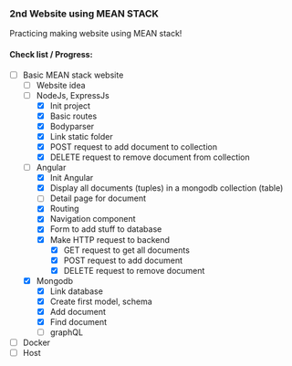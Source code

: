 ### 2nd Website using MEAN STACK
Practicing making website using MEAN stack!

#### Check list / Progress:
+ [ ] Basic MEAN stack website
  + [ ] Website idea
  + [ ] NodeJs, ExpressJs
    + [x] Init project
    + [x] Basic routes
    + [x] Bodyparser
    + [x] Link static folder
    + [x] POST request to add document to collection
    + [x] DELETE request to remove document from collection
  + [ ] Angular
    + [x] Init Angular
    + [x] Display all documents (tuples) in a mongodb collection (table)
    + [ ] Detail page for document
    + [x] Routing
    + [x] Navigation component
    + [x] Form to add stuff to database
    + [x] Make HTTP request to backend
      + [x] GET request to get all documents
      + [x] POST request to add document
      + [x] DELETE request to remove document
  + [x] Mongodb
    + [x] Link database
    + [x] Create first model, schema
    + [x] Add document
    + [x] Find document
    + [ ] graphQL
+ [ ] Docker
+ [ ] Host
